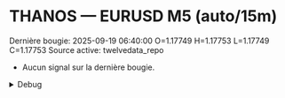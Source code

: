 # THANOS — EURUSD M5 (auto/15m)
Dernière bougie: 2025-09-19 06:40:00  O=1.17749  H=1.17753  L=1.17749  C=1.17753
Source active: twelvedata_repo

- Aucun signal sur la dernière bougie.

<details><summary>Debug</summary>

- TD_API_KEY manquant.

</details>